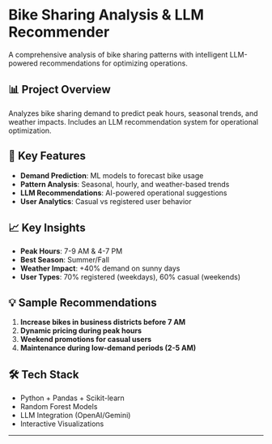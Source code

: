 # Bike Sharing Analysis & LLM Recommender

A comprehensive analysis of bike sharing patterns with intelligent LLM-powered recommendations for optimizing operations.

## 📊 Project Overview

Analyzes bike sharing demand to predict peak hours, seasonal trends, and weather impacts. Includes an LLM recommendation system for operational optimization.

## 🎯 Key Features

- **Demand Prediction**: ML models to forecast bike usage
- **Pattern Analysis**: Seasonal, hourly, and weather-based trends  
- **LLM Recommendations**: AI-powered operational suggestions
- **User Analytics**: Casual vs registered user behavior


## 📈 Key Insights

- **Peak Hours**: 7-9 AM & 4-7 PM
- **Best Season**: Summer/Fall 
- **Weather Impact**: +40% demand on sunny days
- **User Types**: 70% registered (weekdays), 60% casual (weekends)

## 💡 Sample Recommendations

1. **Increase bikes in business districts before 7 AM**
2. **Dynamic pricing during peak hours**  
3. **Weekend promotions for casual users**
4. **Maintenance during low-demand periods (2-5 AM)**

## 🛠️ Tech Stack

- Python + Pandas + Scikit-learn
- Random Forest Models
- LLM Integration (OpenAI/Gemini)
- Interactive Visualizations

---

